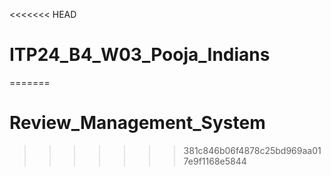 <<<<<<< HEAD
# ITP24_B4_W03_Pooja_Indians
=======
# Review_Management_System
>>>>>>> 381c846b06f4878c25bd969aa017e9f1168e5844
